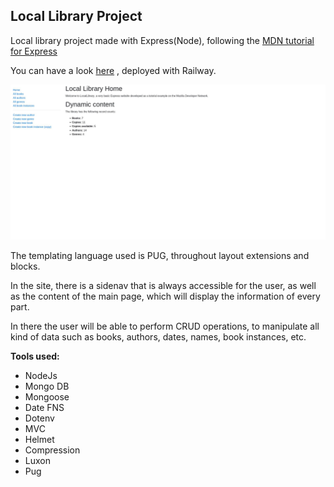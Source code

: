 ## Local Library Project

Local library project made with Express(Node), following the <a href='https://developer.mozilla.org/en-US/docs/Learn/Server-side/Express_Nodejs/deployment#in_this_module'>MDN tutorial for Express</a>

You can have a look <a href='https://polished-bush-2851.fly.dev/catalog'>here</a> , deployed with Railway.

<img src='./locallibrary.jpg'>

The templating language used is PUG, throughout layout extensions and blocks.

In the site, there is a sidenav that is always accessible for the user, as well as the content of the main page, which will display the information of every part.

In there the user will be able to perform CRUD operations, to manipulate all kind of data such as books, authors, dates, names, book instances, etc.

**Tools used:**

- NodeJs
- Mongo DB
- Mongoose
- Date FNS
- Dotenv
- MVC
- Helmet
- Compression
- Luxon
- Pug
